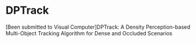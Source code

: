 # DPTrack
[Been submitted to Visual Computer]DPTrack: A Density Perception-based Multi-Object Tracking Algorithm for Dense and Occluded Scenarios
